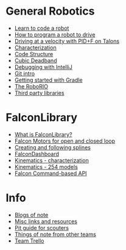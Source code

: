 # General Robotics

 - [Learn to code a robot](docs/guides/generalRobot/learnToRobot)
 - [How to program a robot to drive](docs/guides/generalRobot/codeARobot/driving)
 - [Driving at a velocity with PID+F on Talons](docs/guides/generalRobot/codeARobot/driveVeloPid)
 - [Characterization](docs/guides/generalRobot/characterization)
 - [Code Structure](docs/guides/generalRobot/codeStructure)
 - [Cubic Deadband](docs/guides/generalRobot/cubicDeadband)
 - [Debugging with IntelliJ](docs/guides/generalRobot/debug)
 - [Git intro](docs/guides/generalRobot/git)
 - [Getting started with Gradle](docs/guides/generalRobot/introToGradle)
 - [The RoboRIO](docs/guides/generalRobot/roborio)
 - [Third party libraries](docs/guides/generalRobot/thirdParty)

# FalconLibrary

- [What is FalconLibrary?](docs/guides/falconlib/intro)
- [Falcon Motors for open and closed loop](docs/guides/falconlib/falconmotor)
- [Creating and following splines](docs/guides/falconlib/pathing)
- [FalconDashboard](docs/guides/falconlib/falcondash)
- [Kinematics - characterization](docs/learn/characterization)
- [Kinematics - 254 models](docs/guides/falconlib/kinematics)
- [Falcon Command-based API](docs/guides/falconlib/commandBased)


# Info

- [Blogs of note](docs/info/blogs)
- [Misc links and resources](docs/info/miscResources)
- [Pit guide for scouters](docs/info/pitguide)
- [Things of note from other teams](docs/info/teamnotes)
- [Team Trello](docs/info/trello)




<!-- 
 - Quick Links
   - [How to program a robot](docs/guides/readme)
   - [FalconLibrary Links](docs/guides/falconlib/index)
   - [Characterization](docs/learn/characterization)
   - [Gitting Gud](docs/git)
   - [Team Trello](docs/trello)
 
 - FalconLibrary
   - [What is FalconLibrary?](docs/guides/falconlib/intro)
   - [Falcon Motors for open and closed loop](docs/guides/falconlib/falconmotor)
   - [Creating and following splines](docs/guides/falconlib/pathing)
   - [FalconDashboard](docs/guides/falconlib/falcondash)
   - [Kinematics - characterization](docs/learn/characterization)
   - [Kinematics - 254 models](docs/guides/falconlib/kinematics)

 - 3rd party references
   - [3rd Party Documentation](docs/thirdParty)

 - Learn to Program and Blog Posts
   - [Using a cubic deadband](docs/learn/cubicdeadband)
   - [Debugging robot code](docs/guides/debug)

 - Notes
   - [FMS Behind The Scenes](docs/fms)
   - [RoboRIO](docs/roborio)
   - [Depencancy URLs](docs/deps)
   - [DriverStation](docs/ds)
  
 - External Links
   - [Misc useful links](docs/miscResources) -->
